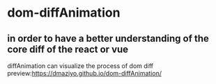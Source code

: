 # dom-diffAnimation
## in order to have a better understanding of the core diff of the react or vue<br>
diffAnimation can visualize the process of dom diff   
preview:https://dmaziyo.github.io/dom-diffAnimation/
